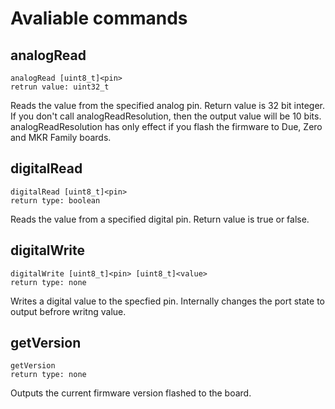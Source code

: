# Avaliable commands

## analogRead

```
analogRead [uint8_t]<pin>
retrun value: uint32_t
```

Reads the value from the specified analog pin. Return value is 32 bit integer. If you don't call analogReadResolution, then the output value will be 10 bits. analogReadResolution has only effect if you flash the firmware to Due, Zero and MKR Family boards.

## digitalRead

```
digitalRead [uint8_t]<pin>
return type: boolean
```

Reads the value from a specified digital pin. Return value is true or false.

## digitalWrite

```
digitalWrite [uint8_t]<pin> [uint8_t]<value>
return type: none
```

Writes a digital value to the specfied pin. Internally changes the port state to output befrore writng value.

## getVersion

```
getVersion
return type: none
```

Outputs the current firmware version flashed to the board.